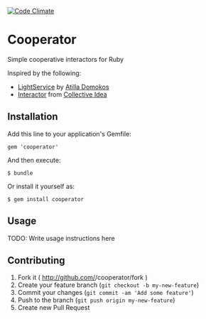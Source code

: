 [![Code Climate](https://codeclimate.com/github/Erol/cooperator.png)](https://codeclimate.com/github/Erol/cooperator)

# Cooperator

Simple cooperative interactors for Ruby

Inspired by the following:

* [LightService](https://github.com/adomokos/light-service) by [Atilla Domokos](https://github.com/adomokos)
* [Interactor](https://github.com/collectiveidea/interactor) from [Collective Idea](https://github.com/collectiveidea)

## Installation

Add this line to your application's Gemfile:

    gem 'cooperator'

And then execute:

    $ bundle

Or install it yourself as:

    $ gem install cooperator

## Usage

TODO: Write usage instructions here

## Contributing

1. Fork it ( http://github.com/<my-github-username>/cooperator/fork )
2. Create your feature branch (`git checkout -b my-new-feature`)
3. Commit your changes (`git commit -am 'Add some feature'`)
4. Push to the branch (`git push origin my-new-feature`)
5. Create new Pull Request
